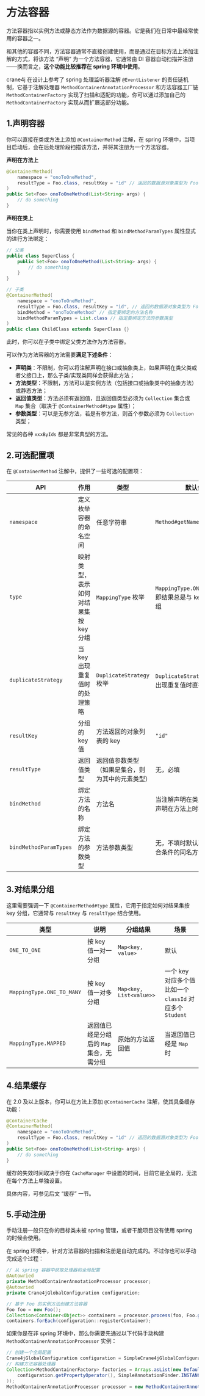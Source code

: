 # 方法容器

方法容器指以实例方法或静态方法作为数据源的容器。它是我们在日常中最经常使用的容器之一。

和其他的容器不同，方法容器通常不直接创建使用，而是通过在目标方法上添加注解的方式，将该方法 “声明” 为一个方法容器，它通常由 DI 容器自动扫描并注册——换而言之，**这个功能比较推荐在 spring 环境中使用**。

crane4j 在设计上参考了 spring 处理监听器注解 `@EventListener` 的责任链机制，它基于注解处理器 `MethodContainerAnnotationProcessor` 和方法容器工厂链 `MethodContainerFactory` 实现了扫描和适配的功能，你可以通过添加自己的 `MethodContainerFactory` 实现从而扩展这部分功能。

## 1.声明容器

你可以直接在类或方法上添加 `@ContainerMethod` 注解，在 spring 环境中，当项目启动后，会在后处理阶段扫描该方法，并将其注册为一个方法容器。

**声明在方法上**

```java
@ContainerMethod(
    namespace = "onoToOneMethod",
    resultType = Foo.class, resultKey = "id" // 返回的数据源对象类型为 Foo，并且需要按 id 分组
)
public Set<Foo> onoToOneMethod(List<String> args) {
    // do something
}
```

**声明在类上**

当你在类上声明时，你需要使用 `bindMethod` 和 `bindMethodParamTypes` 属性显式的进行方法绑定：

```java
// 父类
public class SuperClass {
    public Set<Foo> onoToOneMethod(List<String> args) {
        // do something
    }
}

// 子类
@ContainerMethod(
    namespace = "onoToOneMethod",
    resultType = Foo.class, resultKey = "id", // 返回的数据源对象类型为 Foo，并且需要按 id 分组
    bindMethod = "onoToOneMethod" // 指定要绑定的方法名称
    bindMethodParamTypes = List.class // 指定要绑定方法的参数类型
)
public class ChildClass extends SuperClass {}
```

此时，你可以在子类中绑定父类方法作为方法容器。

可以作为方法容器的方法需要**满足下述条件**：

+ **声明类**：不限制，你可以将注解声明在接口或抽象类上，如果声明在类父类或者父接口上，那么子类/实现类同样会获得此方法；
+ **方法类型**：不限制，方法可以是实例方法（包括接口或抽象类中的抽象方法）或静态方法；
+ **返回值类型**：方法必须有返回值，且返回值类型必须为 `Collection` 集合或 `Map` 集合（取决于 `@ContainerMethod#type` 属性）；
+ **参数类型**：可以是无参方法，若是有参方法，则首个参数必须为 `Collection` 类型；

常见的各种 `xxxByIds` 都是非常典型的方法。

## 2.可选配置项

在 `@ContainerMethod` 注解中，提供了一些可选的配置项：

| API                    | 作用                                  | 类型                                             | 默认值                                                |
| ---------------------- | ------------------------------------- | ------------------------------------------------ | ----------------------------------------------------- |
| `namespace`            | 定义枚举容器的命名空间                | 任意字符串                                       | `Method#getName`                                      |
| `type`                 | 映射类型，表示如何对结果集按 key 分组 | `MappingType` 枚举                               | `MappingType.ONE_TO_ONE`，即结果总是与 key 一对一分组 |
| `duplicateStrategy`    | 当 key 出现重复值时的处理策略         | `DuplicateStrategy` 枚举                         | `DuplicateStrategy.ALERT`，出现重复值时直接抛异常     |
| `resultKey`            | 分组的 key 值                         | 方法返回的对象列表的 key                         | `"id"`                                                |
| `resultType`           | 返回值类型                            | 返回值参数类型（如果是集合，则为其中的元素类型） | 无，必填                                              |
| `bindMethod`           | 绑定方法的名称                        | 方法名                                           | 当注解声明在类上时必填，声明在方法上时不填            |
| `bindMethodParamTypes` | 绑定方法的参数类型                    | 方法参数类型                                     | 无，不填时默认获取首个符合条件的同名方法              |

## 3.对结果分组

这里需要强调一下 `@ContainerMethod#type` 属性，它用于指定如何对结果集按 key 分组，它通常与 `resultKey` 与 `resultType` 结合使用。

| 类型                      | 说明                                      | 分组结果                | 场景                                                         |
| ------------------------- | ----------------------------------------- | ----------------------- | ------------------------------------------------------------ |
| `ONE_TO_ONE`              | 按 key 值一对一分组                       | `Map<key, value>`       | 默认                                                         |
| `MappingType.ONE_TO_MANY` | 按 key 值一对多分组                       | `Map<key, List<value>>` | 一个 key 对应多个值<br />比如一个 `classId` 对应多个 `Student` |
| `MappingType.MAPPED`      | 返回值已经是分组后的 `Map` 集合，无需分组 | 原始的方法返回值        | 当返回值已经是 `Map` 时                                      |

## 4.结果缓存

在 2.0 及以上版本，你可以在方法上添加 `@ContainerCache` 注解，使其具备缓存功能：

~~~java
@ContainerCache
@ContainerMethod(
    namespace = "onoToOneMethod",
    resultType = Foo.class, resultKey = "id" // 返回的数据源对象类型为 Foo，并且需要按 id 分组
)
public Set<Foo> onoToOneMethod(List<String> args) {
    // do something
}
~~~

缓存的失效时间取决于你在 `CacheManager` 中设置的时间，目前它是全局的，无法在每个方法上单独设置。

具体内容，可参见后文 “缓存” 一节。

## 5.手动注册

手动注册一般只在你的目标类未被 spring 管理，或者干脆项目没有使用 spring 的时候会使用。

在 spring 环境中，针对方法容器的扫描和注册是自动完成的。不过你也可以手动完成这个过程：

~~~java
// 从 spring 容器中获取处理器和全局配置
@Autowried
private MethodContainerAnnotationProcessor processor;
@Autowried
private Crane4jGlobalConfiguration configuration;

// 基于 Foo 的实例方法创建方法容器
Foo foo = new Foo();
Collection<Container<Object>> containers = processor.process(foo, Foo.getClass());
containers.forEach(configuration::registerContainer);
~~~

如果你是在非 spring 环境中，那么你需要先通过以下代码手动构建 `MethodContainerAnnotationProcessor` 实例：

~~~java
// 创建一个全局配置
Crane4jGlobalConfiguration configuration = SimpleCrane4jGlobalConfiguration.create();
// 构建方法容器处理器
Collection<MethodContainerFactory> factories = Arrays.asList(new DefaultMethodContainerFactory(
    configuration.getPropertyOperator(), SimpleAnnotationFinder.INSTANCE
));
MethodContainerAnnotationProcessor processor = new MethodContainerAnnotationProcessor(new SimpleAnnotationFinder(), factories);
~~~
